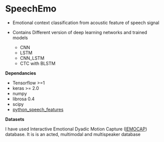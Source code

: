 # SpeechEmo
- Emotional context classification from acoustic feature of speech signal

- Contains Different version of deep learning networks and trained models
  - CNN 
  - LSTM
  - CNN_LSTM
  - CTC with BLSTM

**Dependancies**

* Tensorflow >=1
* keras >= 2.0
* numpy
* librosa 0.4
* scipy
* [python_speech_features](https://github.com/jameslyons/python_speech_features)


**Datasets** 

I have used Interactive Emotional Dyadic Motion Capture ([IEMOCAP](http://sail.usc.edu/iemocap/)) database. It is is an acted, multimodal and multispeaker database

